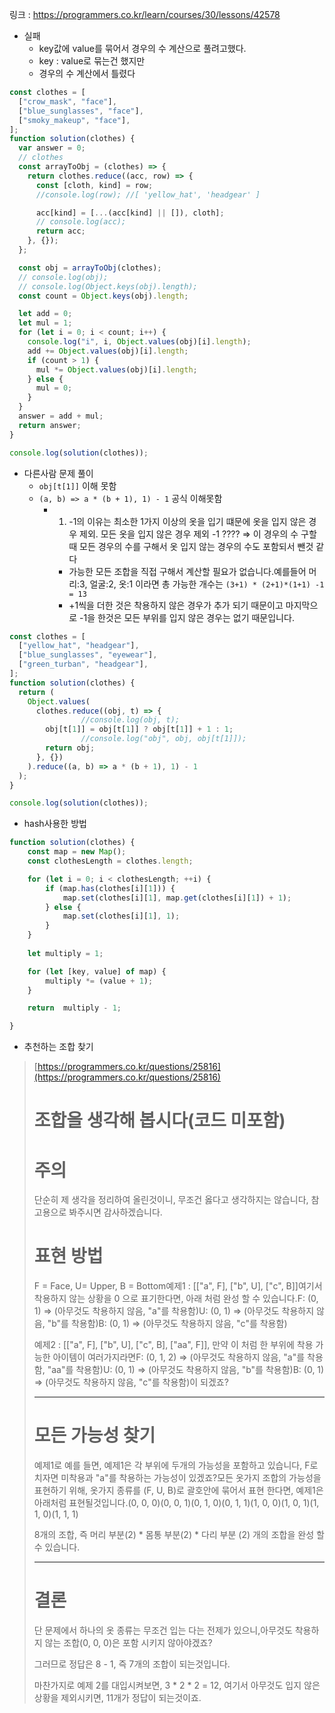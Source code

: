 링크 : https://programmers.co.kr/learn/courses/30/lessons/42578

- 실패
    - key값에 value를 묶어서 경우의 수 계산으로 풀려고했다.
    - key : value로 묶는건 했지만
    - 경우의 수 계산에서 틀렸다

```jsx
const clothes = [
  ["crow_mask", "face"],
  ["blue_sunglasses", "face"],
  ["smoky_makeup", "face"],
];
function solution(clothes) {
  var answer = 0;
  // clothes
  const arrayToObj = (clothes) => {
    return clothes.reduce((acc, row) => {
      const [cloth, kind] = row;
      //console.log(row); //[ 'yellow_hat', 'headgear' ]

      acc[kind] = [...(acc[kind] || []), cloth];
      // console.log(acc);
      return acc;
    }, {});
  };

  const obj = arrayToObj(clothes);
  // console.log(obj);
  // console.log(Object.keys(obj).length);
  const count = Object.keys(obj).length;

  let add = 0;
  let mul = 1;
  for (let i = 0; i < count; i++) {
    console.log("i", i, Object.values(obj)[i].length);
    add += Object.values(obj)[i].length;
    if (count > 1) {
      mul *= Object.values(obj)[i].length;
    } else {
      mul = 0;
    }
  }
  answer = add + mul;
  return answer;
}

console.log(solution(clothes));
```

- 다른사람 문제 풀이
    - `obj[t[1]]` 이해 못함
    - `(a, b) => a * (b + 1), 1) - 1` 공식 이해못함
        - 1. -1의 이유는 최소한 1가지 이상의 옷을 입기 떄문에 옷을 입지 않은 경우 제외. 모든 옷을 입지 않은 경우 제외 -1  ???? ⇒ 이 경우의 수 구할때 모든 경우의 수를 구해서 옷 입지 않는 경우의 수도 포함되서 뺀것 같다
            - 가능한 모든 조합을 직접 구해서 계산할 필요가 없습니다.예를들어 머리:3, 얼굴:2, 옷:1 이라면 총 가능한 개수는 `(3+1) * (2+1)*(1+1) -1 = 13`
            - +1씩을 더한 것은 착용하지 않은 경우가 추가 되기 때문이고 마지막으로 -1을 한것은 모든 부위를 입지 않은 경우는 없기 때문입니다.

```jsx
const clothes = [
  ["yellow_hat", "headgear"],
  ["blue_sunglasses", "eyewear"],
  ["green_turban", "headgear"],
];
function solution(clothes) {
  return (
    Object.values(
      clothes.reduce((obj, t) => {
				//console.log(obj, t);
        obj[t[1]] = obj[t[1]] ? obj[t[1]] + 1 : 1;
				//console.log("obj", obj, obj[t[1]]);
        return obj;
      }, {})
    ).reduce((a, b) => a * (b + 1), 1) - 1
  );
}

console.log(solution(clothes));
```

- hash사용한 방법

```jsx
function solution(clothes) {
    const map = new Map();
    const clothesLength = clothes.length;

    for (let i = 0; i < clothesLength; ++i) {
        if (map.has(clothes[i][1])) {
            map.set(clothes[i][1], map.get(clothes[i][1]) + 1);
        } else {
            map.set(clothes[i][1], 1);
        }
    }
    
    let multiply = 1;

    for (let [key, value] of map) {
        multiply *= (value + 1);
    }

    return  multiply - 1;

}
```

- 추천하는 조합 찾기

> [https://programmers.co.kr/questions/25816](https://programmers.co.kr/questions/25816)
> 
> 
> # **조합을 생각해 봅시다(코드 미포함)**
> 
> # **주의**
> 
> 단순히 제 생각을 정리하여 올린것이니, 무조건 옳다고 생각하지는 않습니다, 참고용으로 봐주시면 감사하겠습니다.
> 
> # **표현 방법**
> 
> F = Face, U= Upper, B = Bottom예제1 : [["a", F], ["b", U], ["c", B]]여기서 착용하지 않는 상황을 0 으로 표기한다면, 아래 처럼 완성 할 수 있습니다.F: (0, 1) => (아무것도 착용하지 않음, "a"를 착용함)U: (0, 1) => (아무것도 착용하지 않음, "b"를 착용함)B: (0, 1) => (아무것도 착용하지 않음, "c"를 착용함)
> 
> 예제2 : [["a", F], ["b", U], ["c", B], ["aa", F]], 만약 이 처럼 한 부위에 착용 가능한 아이템이 여러가지라면F: (0, 1, 2) => (아무것도 착용하지 않음, "a"를 착용함, "aa"를 착용함)U: (0, 1) => (아무것도 착용하지 않음, "b"를 착용함)B: (0, 1) => (아무것도 착용하지 않음, "c"를 착용함)이 되겠죠?
> 
> ---
> 
> # **모든 가능성 찾기**
> 
> 예제1로 예를 들면, 예제1은 각 부위에 두개의 가능성을 포함하고 있습니다, F로 치자면 미착용과 "a"를 착용하는 가능성이 있겠죠?모든 옷가지 조합의 가능성을 표현하기 위해, 옷가지 종류를 (F, U, B)로 괄호안에 묶어서 표현 한다면, 예제1은 아래처럼 표현될것입니다.(0, 0, 0)(0, 0, 1)(0, 1, 0)(0, 1, 1)(1, 0, 0)(1, 0, 1)(1, 1, 0)(1, 1, 1)
> 
> 8개의 조합, 즉 머리 부분(2) * 몸통 부분(2) * 다리 부분 (2) 개의 조합을 완성 할 수 있습니다.
> 
> ---
> 
> # **결론**
> 
> 단 문제에서 하나의 옷 종류는 무조건 입는 다는 전제가 있으니,아무것도 착용하지 않는 조합(0, 0, 0)은 포함 시키지 않아야겠죠?
> 
> 그러므로 정답은 8 - 1, 즉 7개의 조합이 되는것입니다.
> 
> 마찬가지로 예제 2를 대입시켜보면, 3 * 2 * 2 = 12, 여기서 아무것도 입지 않은 상황을 제외시키면, 11개가 정답이 되는것이죠.
>
